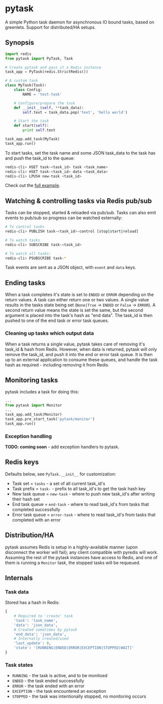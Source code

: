 # pytask

A simple Python task daemon for asynchronous IO bound tasks, based on greenlets. Support for distributed/HA setups.


## Synopsis

```py
import redis
from pytask import PyTask, Task

# Create pytask and pass it a Redis instance
task_app = PyTask(redis.StrictRedis())

# A custom task
class MyTask(Task):
    class Config:
        NAME = 'test-task'

    # Configure/prepare the task
    def __init__(self, **task_data):
        self.text = task_data.pop('text', 'hello world')

    # Start the task
    def start(self):
        print self.text

task_app.add_task(MyTask)
task_app.run()
```

To start tasks, set the task name and some JSON task_data to the task has and push the task_id to the queue:

```sh
redis-cli> HSET task-<task_id> task <task_name>
redis-cli> HSET task-<task_id> data <task_data>
redis-cli> LPUSH new-task <task_id>
```

Check out the [full example](./example/).


## Watching & controlling tasks via Redis pub/sub

Tasks can be stopped, started & reloaded via pub/sub. Tasks can also emit events to pub/sub so progress can be watched externally:

```sh
# To control tasks
redis-cli> PUBLISH task-<task_id>-control [stop|start|reload]

# To watch tasks
redis-cli> SUBSCRIBE task-<task_id>

# To watch all tasks:
redis-cli> PSUBSCRIBE task-*
```

Task events are sent as a JSON object, with `event` and `data` keys.


## Ending tasks

When a task completes it's state is set to `ENDED` or `ERROR` depending on the return values. A task can either return one or two values. A single value results in the tasks state being set (`None|True` -> `ENDED` or `False` -> `ERROR`). A second return value means the state is set the same, but the second argument is placed into the task's hash as "end data". The task_id is then pushed to one of the end task or error task queues.

### Cleaning up tasks which output data

When a task returns a single value, pytask takes care of removing it's task_id & hash from Redis. However, when data is returned, pytask will only remove the task_id, and push it into the end or error task queue. It is then up to an external application to consume these queues, and handle the task hash as required - including removing it from Redis.


## Monitoring tasks

pytask includes a task for doing this:

```py
...
from pytask import Monitor
...
task_app.add_task(Monitor)
task_app.pre_start_task('pytask/monitor')
task_app.run()
```


### Exception handling

**TODO: coming soon** - add exception handlers to pytask.


## Redis keys

Defaults below, see `PyTask.__init__` for customization:

+ Task set = `tasks` - a set of all current task_id's
+ Task prefix = `task-` - prefix to all task_id's to get the task hash key
+ New task queue = `new-task` - where to push new task_id's after writing their hash set
+ End task queue = `end-task` - where to read task_id's from tasks that completed successfully
+ Error task queue = `error-task` - where to read task_id's from tasks that completed with an error


## Distribution/HA

pytask assumes Redis is setup in a highly-available manner (upon disconnect the worker will fail); any client compatible with pyredis will work. Assuming the rest of the pytask instances have access to Redis, and one of them is running a `Monitor` task, the stopped tasks will be requeued.


## Internals

### Task data

Stored has a hash in Redis:

```py
{
    # Required to 'create' task
    'task': 'task_name',
    'data': 'json_data',
    # Created sometimes by pytask
    'end_data': 'json_data',
    # Internally created/used
    'last_update': 0,
    'state': '[RUNNING|ENDED|ERROR|EXCEPTION|STOPPED|WAIT]'
}
```

### Task states

+ `RUNNING` - the task is active, and to be monitoed
+ `ENDED` - the task ended successfully
+ `ERROR` - the task ended with an error
+ `EXCEPTION` - the task encountered an exception
+ `STOPPED` - the task was intentionally stopped, no monitoring occurs
